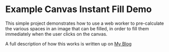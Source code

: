# Example Canvas Instant Fill Demo

This simple project demonstrates how to use a web worker to pre-calculate the various spaces in an image that can be filled, in order to fill them immediately when the user clicks on the canvas.

A full description of how this works is written up on
[My Blog](https://shaneosullivan.wordpress.com/2023/05/23/instant-colour-fill-with-html-canvas/)
